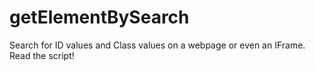 # getElementBySearch
Search for ID values and Class values on a webpage or even an IFrame. Read the script!
